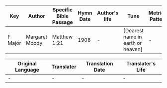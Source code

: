 Key | Author   | Specific Bible Passage     |Hymn Date |Author's life |Tune |Metrical Pattern   |Composer/Source
-- | --------- | ---------------------------|----------|--------------|-----|-------------------|-------------  
F Major |Margaret Moody |Matthew 1:21 |1908 |- |[Dearest name in earth or heaven] |- |W. A. Ogden

Original Language | Translater | Translation Date   | Translater's Life  
----------------- | --------- | --------------------|-------------     
\- |- |- |-
